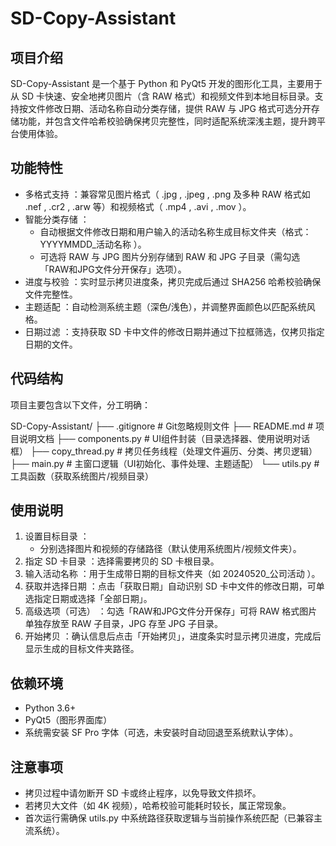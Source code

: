 <!--
 * @Author: error: error: git config user.name & please set dead value or install git && error: git config user.email & please set dead value or install git & please set dead value or install git
 * @Date: 2025-05-30 22:11:38
 * @LastEditors: error: error: git config user.name & please set dead value or install git && error: git config user.email & please set dead value or install git & please set dead value or install git
 * @LastEditTime: 2025-05-30 22:20:31
 * @FilePath: /SD-Copy-Assistant/README.md
 * @Description: 这是默认设置,请设置`customMade`, 打开koroFileHeader查看配置 进行设置: https://github.com/OBKoro1/koro1FileHeader/wiki/%E9%85%8D%E7%BD%AE
-->
# SD-Copy-Assistant
## 项目介绍
SD-Copy-Assistant 是一个基于 Python 和 PyQt5 开发的图形化工具，主要用于从 SD 卡快速、安全地拷贝图片（含 RAW 格式）和视频文件到本地目标目录。支持按文件修改日期、活动名称自动分类存储，提供 RAW 与 JPG 格式可选分开存储功能，并包含文件哈希校验确保拷贝完整性，同时适配系统深浅主题，提升跨平台使用体验。

## 功能特性
- 多格式支持 ：兼容常见图片格式（ .jpg , .jpeg , .png 及多种 RAW 格式如 .nef , .cr2 , .arw 等）和视频格式（ .mp4 , .avi , .mov ）。
- 智能分类存储 ：
  - 自动根据文件修改日期和用户输入的活动名称生成目标文件夹（格式： YYYYMMDD_活动名称 ）。
  - 可选将 RAW 与 JPG 图片分别存储到 RAW 和 JPG 子目录（需勾选「RAW和JPG文件分开保存」选项）。
- 进度与校验 ：实时显示拷贝进度条，拷贝完成后通过 SHA256 哈希校验确保文件完整性。
- 主题适配 ：自动检测系统主题（深色/浅色），并调整界面颜色以匹配系统风格。
- 日期过滤 ：支持获取 SD 卡中文件的修改日期并通过下拉框筛选，仅拷贝指定日期的文件。
## 代码结构
项目主要包含以下文件，分工明确：

SD-Copy-Assistant/
├── .gitignore               # Git忽略规则文件
├── README.md                 # 项目说明文档
├── components.py             # UI组件封装（目录选择器、使用说明对话框）
├── copy_thread.py            # 拷贝任务线程（处理文件遍历、分类、拷贝逻辑）
├── main.py                   # 主窗口逻辑（UI初始化、事件处理、主题适配）
└── utils.py                  # 工具函数（获取系统图片/视频目录）
## 使用说明
1. 设置目标目录 ：
   - 分别选择图片和视频的存储路径（默认使用系统图片/视频文件夹）。
2. 指定 SD 卡目录 ：选择需要拷贝的 SD 卡根目录。
3. 输入活动名称 ：用于生成带日期的目标文件夹（如 20240520_公司活动 ）。
4. 获取并选择日期 ：点击「获取日期」自动识别 SD 卡中文件的修改日期，可单选指定日期或选择「全部日期」。
5. 高级选项（可选） ：勾选「RAW和JPG文件分开保存」可将 RAW 格式图片单独存放至 RAW 子目录，JPG 存至 JPG 子目录。
6. 开始拷贝 ：确认信息后点击「开始拷贝」，进度条实时显示拷贝进度，完成后显示生成的目标文件夹路径。
## 依赖环境
- Python 3.6+
- PyQt5（图形界面库）
- 系统需安装 SF Pro 字体（可选，未安装时自动回退至系统默认字体）。
## 注意事项
- 拷贝过程中请勿断开 SD 卡或终止程序，以免导致文件损坏。
- 若拷贝大文件（如 4K 视频），哈希校验可能耗时较长，属正常现象。
- 首次运行需确保 utils.py 中系统路径获取逻辑与当前操作系统匹配（已兼容主流系统）。